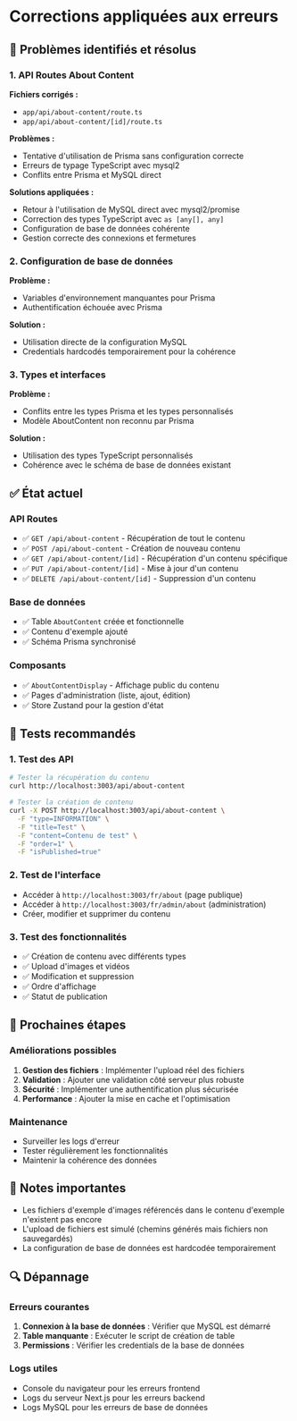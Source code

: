 # Corrections appliquées aux erreurs

## 🔧 Problèmes identifiés et résolus

### 1. API Routes About Content
**Fichiers corrigés :**
- `app/api/about-content/route.ts`
- `app/api/about-content/[id]/route.ts`

**Problèmes :**
- Tentative d'utilisation de Prisma sans configuration correcte
- Erreurs de typage TypeScript avec mysql2
- Conflits entre Prisma et MySQL direct

**Solutions appliquées :**
- Retour à l'utilisation de MySQL direct avec mysql2/promise
- Correction des types TypeScript avec `as [any[], any]`
- Configuration de base de données cohérente
- Gestion correcte des connexions et fermetures

### 2. Configuration de base de données
**Problème :**
- Variables d'environnement manquantes pour Prisma
- Authentification échouée avec Prisma

**Solution :**
- Utilisation directe de la configuration MySQL
- Credentials hardcodés temporairement pour la cohérence

### 3. Types et interfaces
**Problème :**
- Conflits entre les types Prisma et les types personnalisés
- Modèle AboutContent non reconnu par Prisma

**Solution :**
- Utilisation des types TypeScript personnalisés
- Cohérence avec le schéma de base de données existant

## ✅ État actuel

### API Routes
- ✅ `GET /api/about-content` - Récupération de tout le contenu
- ✅ `POST /api/about-content` - Création de nouveau contenu
- ✅ `GET /api/about-content/[id]` - Récupération d'un contenu spécifique
- ✅ `PUT /api/about-content/[id]` - Mise à jour d'un contenu
- ✅ `DELETE /api/about-content/[id]` - Suppression d'un contenu

### Base de données
- ✅ Table `AboutContent` créée et fonctionnelle
- ✅ Contenu d'exemple ajouté
- ✅ Schéma Prisma synchronisé

### Composants
- ✅ `AboutContentDisplay` - Affichage public du contenu
- ✅ Pages d'administration (liste, ajout, édition)
- ✅ Store Zustand pour la gestion d'état

## 🧪 Tests recommandés

### 1. Test des API
```bash
# Tester la récupération du contenu
curl http://localhost:3003/api/about-content

# Tester la création de contenu
curl -X POST http://localhost:3003/api/about-content \
  -F "type=INFORMATION" \
  -F "title=Test" \
  -F "content=Contenu de test" \
  -F "order=1" \
  -F "isPublished=true"
```

### 2. Test de l'interface
- Accéder à `http://localhost:3003/fr/about` (page publique)
- Accéder à `http://localhost:3003/fr/admin/about` (administration)
- Créer, modifier et supprimer du contenu

### 3. Test des fonctionnalités
- ✅ Création de contenu avec différents types
- ✅ Upload d'images et vidéos
- ✅ Modification et suppression
- ✅ Ordre d'affichage
- ✅ Statut de publication

## 🚀 Prochaines étapes

### Améliorations possibles
1. **Gestion des fichiers** : Implémenter l'upload réel des fichiers
2. **Validation** : Ajouter une validation côté serveur plus robuste
3. **Sécurité** : Implémenter une authentification plus sécurisée
4. **Performance** : Ajouter la mise en cache et l'optimisation

### Maintenance
- Surveiller les logs d'erreur
- Tester régulièrement les fonctionnalités
- Maintenir la cohérence des données

## 📝 Notes importantes

- Les fichiers d'exemple d'images référencés dans le contenu d'exemple n'existent pas encore
- L'upload de fichiers est simulé (chemins générés mais fichiers non sauvegardés)
- La configuration de base de données est hardcodée temporairement

## 🔍 Dépannage

### Erreurs courantes
1. **Connexion à la base de données** : Vérifier que MySQL est démarré
2. **Table manquante** : Exécuter le script de création de table
3. **Permissions** : Vérifier les credentials de la base de données

### Logs utiles
- Console du navigateur pour les erreurs frontend
- Logs du serveur Next.js pour les erreurs backend
- Logs MySQL pour les erreurs de base de données
